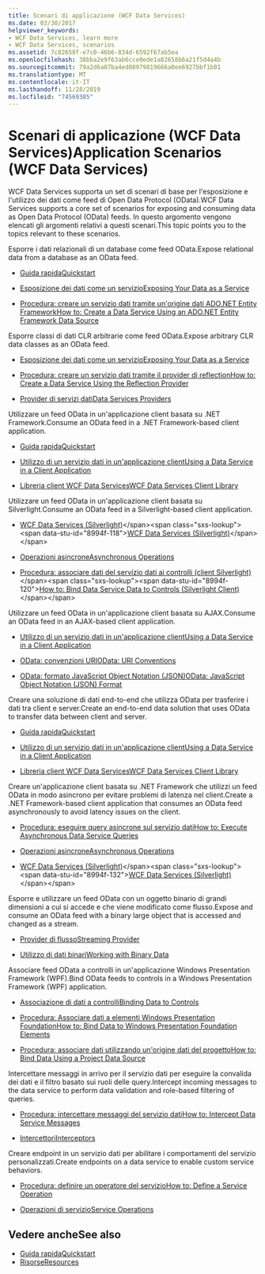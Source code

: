 ```yaml
---
title: Scenari di applicazione (WCF Data Services)
ms.date: 03/30/2017
helpviewer_keywords:
- WCF Data Services, learn more
- WCF Data Services, scenarios
ms.assetid: 7c82658f-e7c0-46b6-834d-6592f67ab5ea
ms.openlocfilehash: 38bba2e9f63ab6cce0ede1a82658b6a21f5d4a4b
ms.sourcegitcommit: 79a2d6a07ba4ed08979819666a0ee6927bbf1b01
ms.translationtype: MT
ms.contentlocale: it-IT
ms.lasthandoff: 11/28/2019
ms.locfileid: "74569385"
---
```

# <a name="application-scenarios-wcf-data-services"></a><span data-ttu-id="8994f-102">Scenari di applicazione (WCF Data Services)</span><span class="sxs-lookup"><span data-stu-id="8994f-102">Application Scenarios (WCF Data Services)</span></span>

<span data-ttu-id="8994f-103">WCF Data Services supporta un set di scenari di base per l'esposizione e l'utilizzo dei dati come feed di Open Data Protocol (OData).</span><span class="sxs-lookup"><span data-stu-id="8994f-103">WCF Data Services supports a core set of scenarios for exposing and consuming data as Open Data Protocol (OData) feeds.</span></span> <span data-ttu-id="8994f-104">In questo argomento vengono elencati gli argomenti relativi a questi scenari.</span><span class="sxs-lookup"><span data-stu-id="8994f-104">This topic points you to the topics relevant to these scenarios.</span></span>

<span data-ttu-id="8994f-105">Esporre i dati relazionali di un database come feed OData.</span><span class="sxs-lookup"><span data-stu-id="8994f-105">Expose relational data from a database as an OData feed.</span></span>

- [<span data-ttu-id="8994f-106">Guida rapida</span><span class="sxs-lookup"><span data-stu-id="8994f-106">Quickstart</span></span>](quickstart-wcf-data-services.md)

- [<span data-ttu-id="8994f-107">Esposizione dei dati come un servizio</span><span class="sxs-lookup"><span data-stu-id="8994f-107">Exposing Your Data as a Service</span></span>](exposing-your-data-as-a-service-wcf-data-services.md)

- [<span data-ttu-id="8994f-108">Procedura: creare un servizio dati tramite un'origine dati ADO.NET Entity Framework</span><span class="sxs-lookup"><span data-stu-id="8994f-108">How to: Create a Data Service Using an ADO.NET Entity Framework Data Source</span></span>](create-a-data-service-using-an-adonet-ef-data-wcf.md)

<span data-ttu-id="8994f-109">Esporre classi di dati CLR arbitrarie come feed OData.</span><span class="sxs-lookup"><span data-stu-id="8994f-109">Expose arbitrary CLR data classes as an OData feed.</span></span>

- [<span data-ttu-id="8994f-110">Esposizione dei dati come un servizio</span><span class="sxs-lookup"><span data-stu-id="8994f-110">Exposing Your Data as a Service</span></span>](exposing-your-data-as-a-service-wcf-data-services.md)

- [<span data-ttu-id="8994f-111">Procedura: creare un servizio dati tramite il provider di reflection</span><span class="sxs-lookup"><span data-stu-id="8994f-111">How to: Create a Data Service Using the Reflection Provider</span></span>](create-a-data-service-using-rp-wcf-data-services.md)

- [<span data-ttu-id="8994f-112">Provider di servizi dati</span><span class="sxs-lookup"><span data-stu-id="8994f-112">Data Services Providers</span></span>](data-services-providers-wcf-data-services.md)

<span data-ttu-id="8994f-113">Utilizzare un feed OData in un'applicazione client basata su .NET Framework.</span><span class="sxs-lookup"><span data-stu-id="8994f-113">Consume an OData feed in a .NET Framework-based client application.</span></span>

- [<span data-ttu-id="8994f-114">Guida rapida</span><span class="sxs-lookup"><span data-stu-id="8994f-114">Quickstart</span></span>](quickstart-wcf-data-services.md)

- [<span data-ttu-id="8994f-115">Utilizzo di un servizio dati in un'applicazione client</span><span class="sxs-lookup"><span data-stu-id="8994f-115">Using a Data Service in a Client Application</span></span>](using-a-data-service-in-a-client-application-wcf-data-services.md)

- [<span data-ttu-id="8994f-116">Libreria client WCF Data Services</span><span class="sxs-lookup"><span data-stu-id="8994f-116">WCF Data Services Client Library</span></span>](wcf-data-services-client-library.md)

<span data-ttu-id="8994f-117">Utilizzare un feed OData in un'applicazione client basata su Silverlight.</span><span class="sxs-lookup"><span data-stu-id="8994f-117">Consume an OData feed in a Silverlight-based client application.</span></span>

- <span data-ttu-id="8994f-118">[WCF Data Services (Silverlight)](https://docs.microsoft.com/previous-versions/windows/silverlight/dotnet-windows-silverlight/cc838234(v=vs.95))</span><span class="sxs-lookup"><span data-stu-id="8994f-118">[WCF Data Services (Silverlight)](https://docs.microsoft.com/previous-versions/windows/silverlight/dotnet-windows-silverlight/cc838234(v=vs.95))</span></span>

- [<span data-ttu-id="8994f-119">Operazioni asincrone</span><span class="sxs-lookup"><span data-stu-id="8994f-119">Asynchronous Operations</span></span>](asynchronous-operations-wcf-data-services.md)

- <span data-ttu-id="8994f-120">[Procedura: associare dati del servizio dati ai controlli (client Silverlight)](https://docs.microsoft.com/previous-versions/dotnet/wcf-data-services/ee681614(v=vs.103))</span><span class="sxs-lookup"><span data-stu-id="8994f-120">[How to: Bind Data Service Data to Controls (Silverlight Client)](https://docs.microsoft.com/previous-versions/dotnet/wcf-data-services/ee681614(v=vs.103))</span></span>

<span data-ttu-id="8994f-121">Utilizzare un feed OData in un'applicazione client basata su AJAX.</span><span class="sxs-lookup"><span data-stu-id="8994f-121">Consume an OData feed in an AJAX-based client application.</span></span>

- [<span data-ttu-id="8994f-122">Utilizzo di un servizio dati in un'applicazione client</span><span class="sxs-lookup"><span data-stu-id="8994f-122">Using a Data Service in a Client Application</span></span>](using-a-data-service-in-a-client-application-wcf-data-services.md)

- [<span data-ttu-id="8994f-123">OData: convenzioni URI</span><span class="sxs-lookup"><span data-stu-id="8994f-123">OData: URI Conventions</span></span>](https://go.microsoft.com/fwlink/?LinkId=185564)

- [<span data-ttu-id="8994f-124">OData: formato JavaScript Object Notation (JSON)</span><span class="sxs-lookup"><span data-stu-id="8994f-124">OData: JavaScript Object Notation (JSON) Format</span></span>](https://go.microsoft.com/fwlink/?LinkId=185790)

<span data-ttu-id="8994f-125">Creare una soluzione di dati end-to-end che utilizza OData per trasferire i dati tra client e server.</span><span class="sxs-lookup"><span data-stu-id="8994f-125">Create an end-to-end data solution that uses OData to transfer data between client and server.</span></span>

- [<span data-ttu-id="8994f-126">Guida rapida</span><span class="sxs-lookup"><span data-stu-id="8994f-126">Quickstart</span></span>](quickstart-wcf-data-services.md)

- [<span data-ttu-id="8994f-127">Utilizzo di un servizio dati in un'applicazione client</span><span class="sxs-lookup"><span data-stu-id="8994f-127">Using a Data Service in a Client Application</span></span>](using-a-data-service-in-a-client-application-wcf-data-services.md)

- [<span data-ttu-id="8994f-128">Libreria client WCF Data Services</span><span class="sxs-lookup"><span data-stu-id="8994f-128">WCF Data Services Client Library</span></span>](wcf-data-services-client-library.md)

<span data-ttu-id="8994f-129">Creare un'applicazione client basata su .NET Framework che utilizzi un feed OData in modo asincrono per evitare problemi di latenza nel client.</span><span class="sxs-lookup"><span data-stu-id="8994f-129">Create a .NET Framework-based client application that consumes an OData feed asynchronously to avoid latency issues on the client.</span></span>

- [<span data-ttu-id="8994f-130">Procedura: eseguire query asincrone sul servizio dati</span><span class="sxs-lookup"><span data-stu-id="8994f-130">How to: Execute Asynchronous Data Service Queries</span></span>](how-to-execute-asynchronous-data-service-queries-wcf-data-services.md)

- [<span data-ttu-id="8994f-131">Operazioni asincrone</span><span class="sxs-lookup"><span data-stu-id="8994f-131">Asynchronous Operations</span></span>](asynchronous-operations-wcf-data-services.md)

- <span data-ttu-id="8994f-132">[WCF Data Services (Silverlight)](https://docs.microsoft.com/previous-versions/windows/silverlight/dotnet-windows-silverlight/cc838234(v=vs.95))</span><span class="sxs-lookup"><span data-stu-id="8994f-132">[WCF Data Services (Silverlight)](https://docs.microsoft.com/previous-versions/windows/silverlight/dotnet-windows-silverlight/cc838234(v=vs.95))</span></span>

<span data-ttu-id="8994f-133">Esporre e utilizzare un feed OData con un oggetto binario di grandi dimensioni a cui si accede e che viene modificato come flusso.</span><span class="sxs-lookup"><span data-stu-id="8994f-133">Expose and consume an OData feed with a binary large object that is accessed and changed as a stream.</span></span>

- [<span data-ttu-id="8994f-134">Provider di flusso</span><span class="sxs-lookup"><span data-stu-id="8994f-134">Streaming Provider</span></span>](streaming-provider-wcf-data-services.md)

- [<span data-ttu-id="8994f-135">Utilizzo di dati binari</span><span class="sxs-lookup"><span data-stu-id="8994f-135">Working with Binary Data</span></span>](working-with-binary-data-wcf-data-services.md)

<span data-ttu-id="8994f-136">Associare feed OData a controlli in un'applicazione Windows Presentation Framework (WPF).</span><span class="sxs-lookup"><span data-stu-id="8994f-136">Bind OData feeds to controls in a Windows Presentation Framework (WPF) application.</span></span>

- [<span data-ttu-id="8994f-137">Associazione di dati a controlli</span><span class="sxs-lookup"><span data-stu-id="8994f-137">Binding Data to Controls</span></span>](binding-data-to-controls-wcf-data-services.md)

- [<span data-ttu-id="8994f-138">Procedura: Associare dati a elementi Windows Presentation Foundation</span><span class="sxs-lookup"><span data-stu-id="8994f-138">How to: Bind Data to Windows Presentation Foundation Elements</span></span>](bind-data-to-wpf-elements-wcf-data-services.md)

- [<span data-ttu-id="8994f-139">Procedura: associare dati utilizzando un'origine dati del progetto</span><span class="sxs-lookup"><span data-stu-id="8994f-139">How to: Bind Data Using a Project Data Source</span></span>](how-to-bind-data-using-a-project-data-source-wcf-data-services.md)

<span data-ttu-id="8994f-140">Intercettare messaggi in arrivo per il servizio dati per eseguire la convalida dei dati e il filtro basato sui ruoli delle query.</span><span class="sxs-lookup"><span data-stu-id="8994f-140">Intercept incoming messages to the data service to perform data validation and role-based filtering of queries.</span></span>

- [<span data-ttu-id="8994f-141">Procedura: intercettare messaggi del servizio dati</span><span class="sxs-lookup"><span data-stu-id="8994f-141">How to: Intercept Data Service Messages</span></span>](how-to-intercept-data-service-messages-wcf-data-services.md)

- [<span data-ttu-id="8994f-142">Intercettori</span><span class="sxs-lookup"><span data-stu-id="8994f-142">Interceptors</span></span>](interceptors-wcf-data-services.md)

<span data-ttu-id="8994f-143">Creare endpoint in un servizio dati per abilitare i comportamenti del servizio personalizzati.</span><span class="sxs-lookup"><span data-stu-id="8994f-143">Create endpoints on a data service to enable custom service behaviors.</span></span>

- [<span data-ttu-id="8994f-144">Procedura: definire un operatore del servizio</span><span class="sxs-lookup"><span data-stu-id="8994f-144">How to: Define a Service Operation</span></span>](how-to-define-a-service-operation-wcf-data-services.md)

- [<span data-ttu-id="8994f-145">Operazioni di servizio</span><span class="sxs-lookup"><span data-stu-id="8994f-145">Service Operations</span></span>](service-operations-wcf-data-services.md)

## <a name="see-also"></a><span data-ttu-id="8994f-146">Vedere anche</span><span class="sxs-lookup"><span data-stu-id="8994f-146">See also</span></span>

- [<span data-ttu-id="8994f-147">Guida rapida</span><span class="sxs-lookup"><span data-stu-id="8994f-147">Quickstart</span></span>](quickstart-wcf-data-services.md)
- [<span data-ttu-id="8994f-148">Risorse</span><span class="sxs-lookup"><span data-stu-id="8994f-148">Resources</span></span>](wcf-data-services-resources.md)
